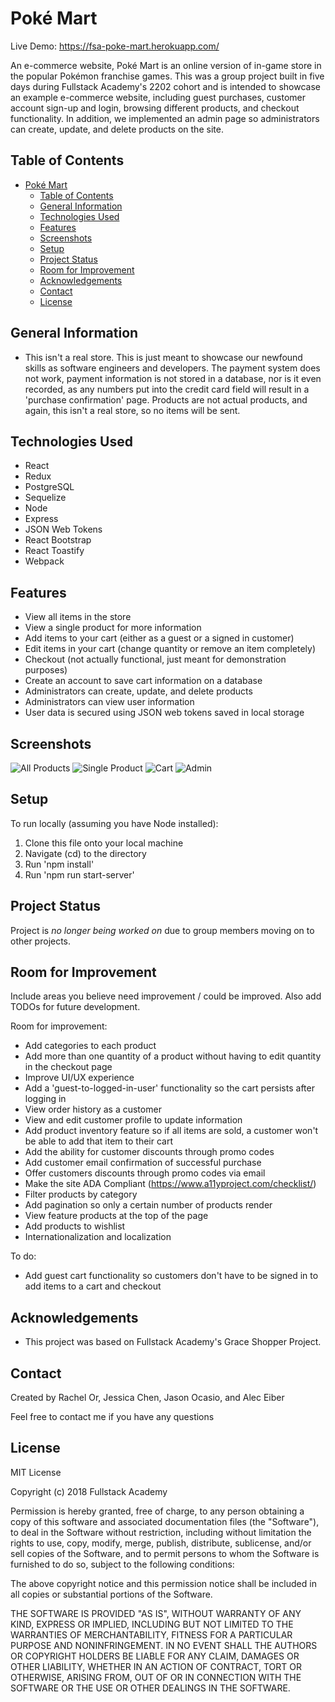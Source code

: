# Poké Mart

Live Demo: https://fsa-poke-mart.herokuapp.com/

An e-commerce website, Poké Mart is an online version of in-game store in the popular Pokémon franchise games. This was a group project built in five days during Fullstack Academy's 2202 cohort and is intended to showcase an example e-commerce website, including guest purchases, customer account sign-up and login, browsing different products, and checkout functionality. In addition, we implemented an admin page so administrators can create, update, and delete products on the site.

## Table of Contents

- [Poké Mart](#project-name)
  - [Table of Contents](#table-of-contents)
  - [General Information](#general-information)
  - [Technologies Used](#technologies-used)
  - [Features](#features)
  - [Screenshots](#screenshots)
  - [Setup](#setup)
  - [Project Status](#project-status)
  - [Room for Improvement](#room-for-improvement)
  - [Acknowledgements](#acknowledgements)
  - [Contact](#contact)
  - [License](#license)

## General Information

- This isn't a real store. This is just meant to showcase our newfound skills as software engineers and developers. The payment system does not work, payment information is not stored in a database, nor is it even recorded, as any numbers put into the credit card field will result in a 'purchase confirmation' page. Products are not actual products, and again, this isn't a real store, so no items will be sent.

## Technologies Used

- React
- Redux
- PostgreSQL
- Sequelize
- Node
- Express
- JSON Web Tokens
- React Bootstrap
- React Toastify
- Webpack

## Features

- View all items in the store
- View a single product for more information
- Add items to your cart (either as a guest or a signed in customer)
- Edit items in your cart (change quantity or remove an item completely)
- Checkout (not actually functional, just meant for demonstration purposes)
- Create an account to save cart information on a database
- Administrators can create, update, and delete products
- Administrators can view user information
- User data is secured using JSON web tokens saved in local storage

## Screenshots

![All Products](./images/all-products.jpg)
![Single Product](./images/single-product.jpg)
![Cart](./images/cart.jpg)
![Admin](./images/admin.jpg)

## Setup

To run locally (assuming you have Node installed):

1. Clone this file onto your local machine
2. Navigate (cd) to the directory
3. Run 'npm install'
4. Run 'npm run start-server'

## Project Status

Project is _no longer being worked on_ due to group members moving on to other projects.

## Room for Improvement

Include areas you believe need improvement / could be improved. Also add TODOs for future development.

Room for improvement:

- Add categories to each product
- Add more than one quantity of a product without having to edit quantity in the checkout page
- Improve UI/UX experience
- Add a 'guest-to-logged-in-user' functionality so the cart persists after logging in
- View order history as a customer
- View and edit customer profile to update information
- Add product inventory feature so if all items are sold, a customer won't be able to add that item to their cart
- Add the ability for customer discounts through promo codes
- Add customer email confirmation of successful purchase
- Offer customers discounts through promo codes via email
- Make the site ADA Compliant (https://www.a11yproject.com/checklist/)
- Filter products by category
- Add pagination so only a certain number of products render
- View feature products at the top of the page
- Add products to wishlist
- Internationalization and localization

To do:

- Add guest cart functionality so customers don't have to be signed in to add items to a cart and checkout

## Acknowledgements

- This project was based on Fullstack Academy's Grace Shopper Project.

## Contact

Created by Rachel Or, Jessica Chen, Jason Ocasio, and Alec Eiber

Feel free to contact me if you have any questions

## License

MIT License

Copyright (c) 2018 Fullstack Academy

Permission is hereby granted, free of charge, to any person obtaining a copy
of this software and associated documentation files (the "Software"), to deal in the Software without restriction, including without limitation the rights to use, copy, modify, merge, publish, distribute, sublicense, and/or sell copies of the Software, and to permit persons to whom the Software is furnished to do so, subject to the following conditions:

The above copyright notice and this permission notice shall be included in all copies or substantial portions of the Software.

THE SOFTWARE IS PROVIDED "AS IS", WITHOUT WARRANTY OF ANY KIND, EXPRESS OR IMPLIED, INCLUDING BUT NOT LIMITED TO THE WARRANTIES OF MERCHANTABILITY, FITNESS FOR A PARTICULAR PURPOSE AND NONINFRINGEMENT. IN NO EVENT SHALL THE AUTHORS OR COPYRIGHT HOLDERS BE LIABLE FOR ANY CLAIM, DAMAGES OR OTHER LIABILITY, WHETHER IN AN ACTION OF CONTRACT, TORT OR OTHERWISE, ARISING FROM, OUT OF OR IN CONNECTION WITH THE SOFTWARE OR THE USE OR OTHER DEALINGS IN THE SOFTWARE.
